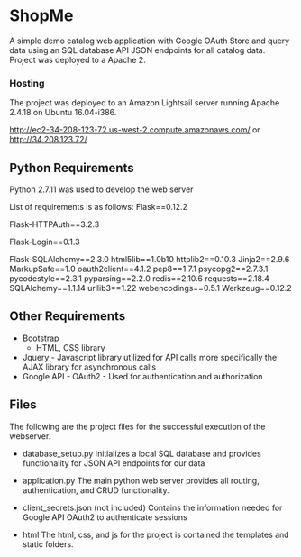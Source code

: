 # ShopMe
A simple demo catalog web application with Google OAuth Store and query data using an SQL database
API JSON endpoints for all catalog data.  Project was deployed to a Apache 2.


### Hosting
The project was deployed to an Amazon Lightsail server running Apache 2.4.18 on Ubuntu 16.04-i386.

http://ec2-34-208-123-72.us-west-2.compute.amazonaws.com/ or http://34.208.123.72/

## Python Requirements

Python 2.7.11 was used to develop the web server

List of requirements is as follows: 
Flask==0.12.2

Flask-HTTPAuth==3.2.3

Flask-Login==0.1.3

Flask-SQLAlchemy==2.3.0
html5lib==1.0b10
httplib2==0.10.3
Jinja2==2.9.6
MarkupSafe==1.0
oauth2client==4.1.2
pep8==1.7.1
psycopg2==2.7.3.1
pycodestyle==2.3.1
pyparsing==2.2.0
redis==2.10.6
requests==2.18.4
SQLAlchemy==1.1.14
urllib3==1.22
webencodings==0.5.1
Werkzeug==0.12.2

## Other Requirements
* Bootstrap
	- HTML, CSS library
* Jquery - Javascript library utilized for API calls more specifically the AJAX library for asynchronous calls
* Google API - OAuth2 - Used for authentication and authorization

## Files
The following are the project files for the successful execution of the webserver.
* database_setup.py
Initializes a local SQL database and provides functionality for JSON API endpoints for our data

* application.py
The main python web server provides all routing, authentication, and CRUD functionality.

* client_secrets.json (not included)
Contains the information needed for Google API OAuth2 to authenticate sessions

* html
The html, css, and js for the project is contained the templates and static folders.
